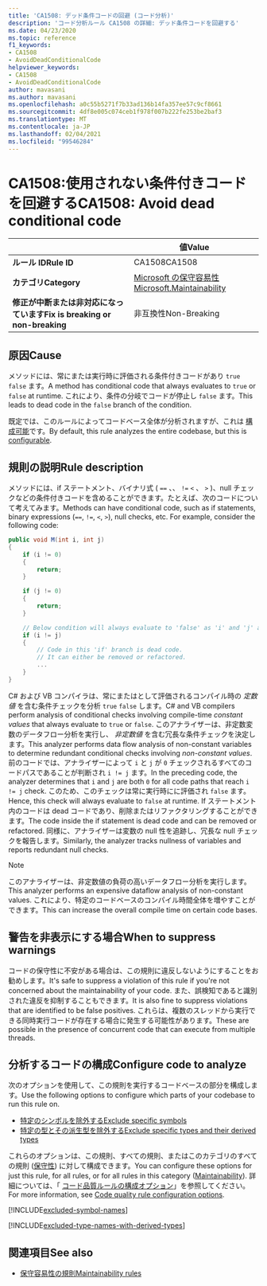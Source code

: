 ```yaml
---
title: 'CA1508: デッド条件コードの回避 (コード分析)'
description: 'コード分析ルール CA1508 の詳細: デッド条件コードを回避する'
ms.date: 04/23/2020
ms.topic: reference
f1_keywords:
- CA1508
- AvoidDeadConditionalCode
helpviewer_keywords:
- CA1508
- AvoidDeadConditionalCode
author: mavasani
ms.author: mavasani
ms.openlocfilehash: a0c55b5271f7b33ad136b14fa357ee57c9cf8661
ms.sourcegitcommit: 4df8e005c074ceb1f978f007b222fe253be2baf3
ms.translationtype: MT
ms.contentlocale: ja-JP
ms.lasthandoff: 02/04/2021
ms.locfileid: "99546284"
---
```

# <a name="ca1508-avoid-dead-conditional-code"></a><span data-ttu-id="58d5c-103">CA1508:使用されない条件付きコードを回避する</span><span class="sxs-lookup"><span data-stu-id="58d5c-103">CA1508: Avoid dead conditional code</span></span>

| | <span data-ttu-id="58d5c-104">値</span><span class="sxs-lookup"><span data-stu-id="58d5c-104">Value</span></span> |
|-|-|
| <span data-ttu-id="58d5c-105">**ルール ID**</span><span class="sxs-lookup"><span data-stu-id="58d5c-105">**Rule ID**</span></span> |<span data-ttu-id="58d5c-106">CA1508</span><span class="sxs-lookup"><span data-stu-id="58d5c-106">CA1508</span></span>|
| <span data-ttu-id="58d5c-107">**カテゴリ**</span><span class="sxs-lookup"><span data-stu-id="58d5c-107">**Category**</span></span> |[<span data-ttu-id="58d5c-108">Microsoft の保守容易性</span><span class="sxs-lookup"><span data-stu-id="58d5c-108">Microsoft.Maintainability</span></span>](maintainability-warnings.md)|
| <span data-ttu-id="58d5c-109">**修正が中断または非対応になっています**</span><span class="sxs-lookup"><span data-stu-id="58d5c-109">**Fix is breaking or non-breaking**</span></span> |<span data-ttu-id="58d5c-110">非互換性</span><span class="sxs-lookup"><span data-stu-id="58d5c-110">Non-Breaking</span></span>|

## <a name="cause"></a><span data-ttu-id="58d5c-111">原因</span><span class="sxs-lookup"><span data-stu-id="58d5c-111">Cause</span></span>

<span data-ttu-id="58d5c-112">メソッドには、常にまたは実行時に評価される条件付きコードがあり `true` `false` ます。</span><span class="sxs-lookup"><span data-stu-id="58d5c-112">A method has conditional code that always evaluates to `true` or `false` at runtime.</span></span> <span data-ttu-id="58d5c-113">これにより、条件の分岐でコードが停止し `false` ます。</span><span class="sxs-lookup"><span data-stu-id="58d5c-113">This leads to dead code in the `false` branch of the condition.</span></span>

<span data-ttu-id="58d5c-114">既定では、このルールによってコードベース全体が分析されますが、これは [構成可能](#configure-code-to-analyze)です。</span><span class="sxs-lookup"><span data-stu-id="58d5c-114">By default, this rule analyzes the entire codebase, but this is [configurable](#configure-code-to-analyze).</span></span>

## <a name="rule-description"></a><span data-ttu-id="58d5c-115">規則の説明</span><span class="sxs-lookup"><span data-stu-id="58d5c-115">Rule description</span></span>

<span data-ttu-id="58d5c-116">メソッドには、if ステートメント、バイナリ式 ( `==` 、、 `!=` `<` 、 `>` )、null チェックなどの条件付きコードを含めることができます。たとえば、次のコードについて考えてみます。</span><span class="sxs-lookup"><span data-stu-id="58d5c-116">Methods can have conditional code, such as if statements, binary expressions (`==`, `!=`, `<`, `>`), null checks, etc. For example, consider the following code:</span></span>

```csharp
public void M(int i, int j)
{
    if (i != 0)
    {
        return;
    }

    if (j != 0)
    {
        return;
    }

    // Below condition will always evaluate to 'false' as 'i' and 'j' are both '0' here.
    if (i != j)
    {
        // Code in this 'if' branch is dead code.
        // It can either be removed or refactored.
        ...
    }
}
```

<span data-ttu-id="58d5c-117">C# および VB コンパイラは、常にまたはとして評価されるコンパイル時の _定数値_ を含む条件チェックを分析 `true` `false` します。</span><span class="sxs-lookup"><span data-stu-id="58d5c-117">C# and VB compilers perform analysis of conditional checks involving compile-time _constant values_ that always evaluate to `true` or `false`.</span></span> <span data-ttu-id="58d5c-118">このアナライザーは、非定数変数のデータフロー分析を実行し、 _非定数値_ を含む冗長な条件チェックを決定します。</span><span class="sxs-lookup"><span data-stu-id="58d5c-118">This analyzer performs data flow analysis of non-constant variables to determine redundant conditional checks involving _non-constant values_.</span></span> <span data-ttu-id="58d5c-119">前のコードでは、アナライザーによって `i` と `j` が `0` チェックされるすべてのコードパスであることが判断され `i != j` ます。</span><span class="sxs-lookup"><span data-stu-id="58d5c-119">In the preceding code, the analyzer determines that `i` and `j` are both `0` for all code paths that reach `i != j` check.</span></span> <span data-ttu-id="58d5c-120">このため、このチェックは常に実行時にに評価され `false` ます。</span><span class="sxs-lookup"><span data-stu-id="58d5c-120">Hence, this check will always evaluate to `false` at runtime.</span></span> <span data-ttu-id="58d5c-121">If ステートメント内のコードは dead コードであり、削除またはリファクタリングすることができます。</span><span class="sxs-lookup"><span data-stu-id="58d5c-121">The code inside the if statement is dead code and can be removed or refactored.</span></span> <span data-ttu-id="58d5c-122">同様に、アナライザーは変数の null 性を追跡し、冗長な null チェックを報告します。</span><span class="sxs-lookup"><span data-stu-id="58d5c-122">Similarly, the analyzer tracks nullness of variables and reports redundant null checks.</span></span>

> [!NOTE]
> <span data-ttu-id="58d5c-123">このアナライザーは、非定数値の負荷の高いデータフロー分析を実行します。</span><span class="sxs-lookup"><span data-stu-id="58d5c-123">This analyzer performs an expensive dataflow analysis of non-constant values.</span></span> <span data-ttu-id="58d5c-124">これにより、特定のコードベースのコンパイル時間全体を増やすことができます。</span><span class="sxs-lookup"><span data-stu-id="58d5c-124">This can increase the overall compile time on certain code bases.</span></span>

## <a name="when-to-suppress-warnings"></a><span data-ttu-id="58d5c-125">警告を非表示にする場合</span><span class="sxs-lookup"><span data-stu-id="58d5c-125">When to suppress warnings</span></span>

<span data-ttu-id="58d5c-126">コードの保守性に不安がある場合は、この規則に違反しないようにすることをお勧めします。</span><span class="sxs-lookup"><span data-stu-id="58d5c-126">It's safe to suppress a violation of this rule if you're not concerned about the maintainability of your code.</span></span> <span data-ttu-id="58d5c-127">また、誤検知であると識別された違反を抑制することもできます。</span><span class="sxs-lookup"><span data-stu-id="58d5c-127">It is also fine to suppress violations that are identified to be false positives.</span></span> <span data-ttu-id="58d5c-128">これらは、複数のスレッドから実行できる同時実行コードが存在する場合に発生する可能性があります。</span><span class="sxs-lookup"><span data-stu-id="58d5c-128">These are possible in the presence of concurrent code that can execute from multiple threads.</span></span>

## <a name="configure-code-to-analyze"></a><span data-ttu-id="58d5c-129">分析するコードの構成</span><span class="sxs-lookup"><span data-stu-id="58d5c-129">Configure code to analyze</span></span>

<span data-ttu-id="58d5c-130">次のオプションを使用して、この規則を実行するコードベースの部分を構成します。</span><span class="sxs-lookup"><span data-stu-id="58d5c-130">Use the following options to configure which parts of your codebase to run this rule on.</span></span>

- [<span data-ttu-id="58d5c-131">特定のシンボルを除外する</span><span class="sxs-lookup"><span data-stu-id="58d5c-131">Exclude specific symbols</span></span>](#exclude-specific-symbols)
- [<span data-ttu-id="58d5c-132">特定の型とその派生型を除外する</span><span class="sxs-lookup"><span data-stu-id="58d5c-132">Exclude specific types and their derived types</span></span>](#exclude-specific-types-and-their-derived-types)

<span data-ttu-id="58d5c-133">これらのオプションは、この規則、すべての規則、またはこのカテゴリのすべての規則 ([保守性](maintainability-warnings.md)) に対して構成できます。</span><span class="sxs-lookup"><span data-stu-id="58d5c-133">You can configure these options for just this rule, for all rules, or for all rules in this category ([Maintainability](maintainability-warnings.md)).</span></span> <span data-ttu-id="58d5c-134">詳細については、「 [コード品質ルールの構成オプション](../code-quality-rule-options.md)」を参照してください。</span><span class="sxs-lookup"><span data-stu-id="58d5c-134">For more information, see [Code quality rule configuration options](../code-quality-rule-options.md).</span></span>

[!INCLUDE[excluded-symbol-names](~/includes/code-analysis/excluded-symbol-names.md)]

[!INCLUDE[excluded-type-names-with-derived-types](~/includes/code-analysis/excluded-type-names-with-derived-types.md)]

## <a name="see-also"></a><span data-ttu-id="58d5c-135">関連項目</span><span class="sxs-lookup"><span data-stu-id="58d5c-135">See also</span></span>

- [<span data-ttu-id="58d5c-136">保守容易性の規則</span><span class="sxs-lookup"><span data-stu-id="58d5c-136">Maintainability rules</span></span>](maintainability-warnings.md)
